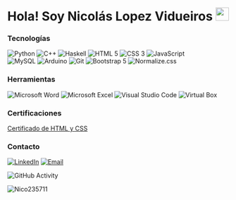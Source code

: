 <h1>Hola! Soy Nicolás Lopez Vidueiros <img src="https://raw.githubusercontent.com/iampavangandhi/iampavangandhi/master/gifs/Hi.gif" width="30px"></h1>

### Tecnologías

![Python](https://img.shields.io/badge/Python-333?style=flat-square&logo=python&logoColor=%233776AB)
![C++](https://img.shields.io/badge/C%2B%2B-333?style=flat-square&logo=cplusplus&logoColor=%2300599C)
![Haskell](https://img.shields.io/badge/Haskell-333?style=flat-square&logo=haskell&logoColor=%235D4F85)
![HTML 5](https://img.shields.io/badge/HTML_5-333?style=flat-square&logo=html5&logoColor=%23E34F26)
![CSS 3](https://img.shields.io/badge/CSS_3-333?style=flat-square&logo=css3&logoColor=%231572B6)
![JavaScript](https://img.shields.io/badge/JavaScript-333?style=flat-square&logo=javascript&logoColor=%23F7DF1E)
<br>
![MySQL](https://img.shields.io/badge/MySQL-333?style=flat-square&logo=mysql&logoColor=%234479A1)
![Arduino](https://img.shields.io/badge/Arduino-333?style=flat-square&logo=arduino&logoColor=%2300878F)
![Git](https://img.shields.io/badge/Git-333?style=flat-square&logo=git&logoColor=%23F05032)
![Bootstrap 5](https://img.shields.io/badge/Bootstrap_5-333?style=flat-square&logo=bootstrap&logoColor=%237952B3)
![Normalize.css](https://img.shields.io/badge/Normalize.css-333?style=flat-square&logo=normalizedotcss&logoColor=%23E3695F)

### Herramientas

![Microsoft Word](https://img.shields.io/badge/Microsoft_Word-333?logo=microsoftword&logoColor=%232B579A)
![Microsoft Excel](https://img.shields.io/badge/Microsoft_Excel-333?logo=microsoftexcel&logoColor=%23217346)
![Visual Studio Code](https://img.shields.io/badge/Visual_Studio_Code-333?logo=visualstudiocode&logoColor=%23007ACC)
![Virtual Box](https://img.shields.io/badge/Virtual_Box-333?logo=virtualbox&logoColor=%23183A61)

### Certificaciones

<a href="https://todocodeacademy.com/certificate/certificado-html-y-css-kya">Certificado de HTML y CSS</a>


### Contacto
<a href="https://www.linkedin.com/in/nicol%C3%A1s-l%C3%B3pez-vidueiros-653437229/"><img alt="LinkedIn" src="https://img.shields.io/badge/LinkedIn-Nicol%C3%A1s_Lopez_Vidueiros-blue?style=flat-square&logo=linkedin&logoColor=%230A66C2"></a>
<a href="mailto: nicolas.lopez.vidueiros@gmail.com"><img alt="Email" src="https://img.shields.io/badge/Gmail-nicolas.lopez.vidueiros@gmail.com-blue?style=flat-square&logo=gmail"></a> 

![GitHub Activity](https://github-readme-stats.vercel.app/api?username=Nico235711&show_icons=true)

<p align="left"> <img src="https://komarev.com/ghpvc/?username=Nico235711&label=Profile%20views&color=0e75b6&style=flat" alt="Nico235711" /> </p>

<!---
Nico235711/Nico235711 is a ✨ special ✨ repository because its `README.md` (this file) appears on your GitHub profile.
You can click the Preview link to take a look at your changes.
--->
